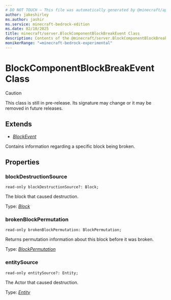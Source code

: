 ```yaml
---
# DO NOT TOUCH — This file was automatically generated by @minecraft/api-docs-generator, to report problems file an issue at https://github.com/Mojang/minecraft-scripting-libraries
author: jakeshirley
ms.author: jashir
ms.service: minecraft-bedrock-edition
ms.date: 02/10/2025
title: minecraft/server.BlockComponentBlockBreakEvent Class
description: Contents of the @minecraft/server.BlockComponentBlockBreakEvent class.
monikerRange: "=minecraft-bedrock-experimental"
---
```

# BlockComponentBlockBreakEvent Class

> [!CAUTION]
> This class is still in pre-release.  Its signature may change or it may be removed in future releases.

## Extends
- [*BlockEvent*](BlockEvent.md)

Contains information regarding a specific block being broken.

## Properties

### **blockDestructionSource**
`read-only blockDestructionSource?: Block;`

The block that caused destruction.

Type: [*Block*](Block.md)

### **brokenBlockPermutation**
`read-only brokenBlockPermutation: BlockPermutation;`

Returns permutation information about this block before it was broken.

Type: [*BlockPermutation*](BlockPermutation.md)

### **entitySource**
`read-only entitySource?: Entity;`

The Actor that caused destruction.

Type: [*Entity*](Entity.md)
